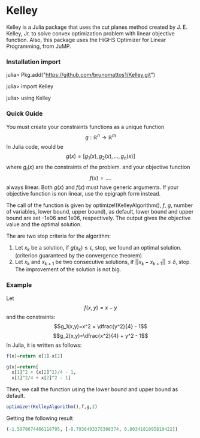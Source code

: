 # Kelley
Kelley is a Julia package that uses the cut planes method created by J. E. Kelley, Jr. to solve convex optimization problem with linear objective function. Also, this package uses the HiGHS Optimizer for Linear Programming, from JuMP.

### Installation import
julia> Pkg.add("https://github.com/brunomattos1/Kelley.git")

julia> import Kelley

julia> using Kelley

### Quick Guide

You must create your constraints functions as a unique function $$g: \mathbb{R}^n \rightarrow{} \mathbb{R}^m$$ In Julia code, would be $$g(x)=[g_1(x),g_2(x),\dots,g_n(x)]$$ where $g_i(x)$ are the constraints of the problem.
and your objective function $$f(x)=....$$ always linear. Both $g(x)$ and $f(x)$ must have generic arguments. If your objective function is non linear, use the epigraph form instead.

The call of the function is given by optimize!(KelleyAlgorithm(), $f$, $g$, number of variables, lower bound, upper bound), as default, lower bound and upper bound are set -1e06 and 1e06, respectively.
The output gives the objective value and the optimal solution.

The are two stop criteria for the algorithm:
1. Let $x_k$ be a solution, if $g(x_k) \le \epsilon$, stop, we found an optimal solution. (criterion guaranteed by the convergence theorem) 
2. Let $x_{k}$ and $x_{k+1}$ be two consecutive solutions, if $||x_{k}-x_{k+1}|| \le \delta$, stop. The improvement of the solution is not big.

### Example
Let $$f(x,y)=x-y$$ and the constraints: $$g_1(x,y)=x^2 + \dfrac{y^2}{4} - 1$$ $$g_2(x,y)=\dfrac{x^2}{4} + y^2 - 1$$
In Julia, it is written as follows:

```julia
f(x)=return x[1]-x[2]

g(x)=return[
  x[1]^2 + (x[2]^2)/4 - 1, 
  x[1]^2/4 + x[2]^2 - 1]
```
Then, we call the function using the lower bound and upper bound as default.
```julia
optimize!(KelleyAlgorithm(),f,g,2)
```
Getting the following result
```julia
(-1.5970674466118795, [-0.7936493370308374, 0.8034181095810422])
```

